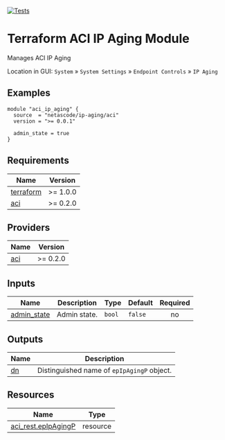 <!-- BEGIN_TF_DOCS -->
[![Tests](https://github.com/netascode/terraform-aci-ip-aging/actions/workflows/test.yml/badge.svg)](https://github.com/netascode/terraform-aci-ip-aging/actions/workflows/test.yml)

# Terraform ACI IP Aging Module

Manages ACI IP Aging

Location in GUI:
`System` » `System Settings` » `Endpoint Controls` » `IP Aging`

## Examples

```hcl
module "aci_ip_aging" {
  source  = "netascode/ip-aging/aci"
  version = ">= 0.0.1"

  admin_state = true
}

```

## Requirements

| Name | Version |
|------|---------|
| <a name="requirement_terraform"></a> [terraform](#requirement\_terraform) | >= 1.0.0 |
| <a name="requirement_aci"></a> [aci](#requirement\_aci) | >= 0.2.0 |

## Providers

| Name | Version |
|------|---------|
| <a name="provider_aci"></a> [aci](#provider\_aci) | >= 0.2.0 |

## Inputs

| Name | Description | Type | Default | Required |
|------|-------------|------|---------|:--------:|
| <a name="input_admin_state"></a> [admin\_state](#input\_admin\_state) | Admin state. | `bool` | `false` | no |

## Outputs

| Name | Description |
|------|-------------|
| <a name="output_dn"></a> [dn](#output\_dn) | Distinguished name of `epIpAgingP` object. |

## Resources

| Name | Type |
|------|------|
| [aci_rest.epIpAgingP](https://registry.terraform.io/providers/netascode/aci/latest/docs/resources/rest) | resource |
<!-- END_TF_DOCS -->